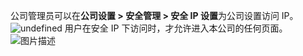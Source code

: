 公司管理员可以在**公司设置 > 安全管理 > 安全 IP 设置**为公司设置访问 IP。
![undefined](https://main.qcloudimg.com/raw/42d822760dcd786eb458f06afd2e75d3.png)
用户在安全 IP 下访问时，才允许进入本公司的任何页面。
![图片描述](https://main.qcloudimg.com/raw/63227950ac6452d7ec8863912d3010dc.png)

 
